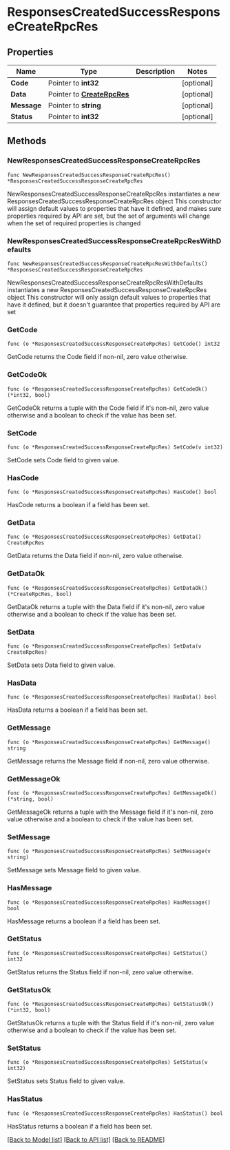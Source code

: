 # ResponsesCreatedSuccessResponseCreateRpcRes

## Properties

Name | Type | Description | Notes
------------ | ------------- | ------------- | -------------
**Code** | Pointer to **int32** |  | [optional] 
**Data** | Pointer to [**CreateRpcRes**](CreateRpcRes.md) |  | [optional] 
**Message** | Pointer to **string** |  | [optional] 
**Status** | Pointer to **int32** |  | [optional] 

## Methods

### NewResponsesCreatedSuccessResponseCreateRpcRes

`func NewResponsesCreatedSuccessResponseCreateRpcRes() *ResponsesCreatedSuccessResponseCreateRpcRes`

NewResponsesCreatedSuccessResponseCreateRpcRes instantiates a new ResponsesCreatedSuccessResponseCreateRpcRes object
This constructor will assign default values to properties that have it defined,
and makes sure properties required by API are set, but the set of arguments
will change when the set of required properties is changed

### NewResponsesCreatedSuccessResponseCreateRpcResWithDefaults

`func NewResponsesCreatedSuccessResponseCreateRpcResWithDefaults() *ResponsesCreatedSuccessResponseCreateRpcRes`

NewResponsesCreatedSuccessResponseCreateRpcResWithDefaults instantiates a new ResponsesCreatedSuccessResponseCreateRpcRes object
This constructor will only assign default values to properties that have it defined,
but it doesn't guarantee that properties required by API are set

### GetCode

`func (o *ResponsesCreatedSuccessResponseCreateRpcRes) GetCode() int32`

GetCode returns the Code field if non-nil, zero value otherwise.

### GetCodeOk

`func (o *ResponsesCreatedSuccessResponseCreateRpcRes) GetCodeOk() (*int32, bool)`

GetCodeOk returns a tuple with the Code field if it's non-nil, zero value otherwise
and a boolean to check if the value has been set.

### SetCode

`func (o *ResponsesCreatedSuccessResponseCreateRpcRes) SetCode(v int32)`

SetCode sets Code field to given value.

### HasCode

`func (o *ResponsesCreatedSuccessResponseCreateRpcRes) HasCode() bool`

HasCode returns a boolean if a field has been set.

### GetData

`func (o *ResponsesCreatedSuccessResponseCreateRpcRes) GetData() CreateRpcRes`

GetData returns the Data field if non-nil, zero value otherwise.

### GetDataOk

`func (o *ResponsesCreatedSuccessResponseCreateRpcRes) GetDataOk() (*CreateRpcRes, bool)`

GetDataOk returns a tuple with the Data field if it's non-nil, zero value otherwise
and a boolean to check if the value has been set.

### SetData

`func (o *ResponsesCreatedSuccessResponseCreateRpcRes) SetData(v CreateRpcRes)`

SetData sets Data field to given value.

### HasData

`func (o *ResponsesCreatedSuccessResponseCreateRpcRes) HasData() bool`

HasData returns a boolean if a field has been set.

### GetMessage

`func (o *ResponsesCreatedSuccessResponseCreateRpcRes) GetMessage() string`

GetMessage returns the Message field if non-nil, zero value otherwise.

### GetMessageOk

`func (o *ResponsesCreatedSuccessResponseCreateRpcRes) GetMessageOk() (*string, bool)`

GetMessageOk returns a tuple with the Message field if it's non-nil, zero value otherwise
and a boolean to check if the value has been set.

### SetMessage

`func (o *ResponsesCreatedSuccessResponseCreateRpcRes) SetMessage(v string)`

SetMessage sets Message field to given value.

### HasMessage

`func (o *ResponsesCreatedSuccessResponseCreateRpcRes) HasMessage() bool`

HasMessage returns a boolean if a field has been set.

### GetStatus

`func (o *ResponsesCreatedSuccessResponseCreateRpcRes) GetStatus() int32`

GetStatus returns the Status field if non-nil, zero value otherwise.

### GetStatusOk

`func (o *ResponsesCreatedSuccessResponseCreateRpcRes) GetStatusOk() (*int32, bool)`

GetStatusOk returns a tuple with the Status field if it's non-nil, zero value otherwise
and a boolean to check if the value has been set.

### SetStatus

`func (o *ResponsesCreatedSuccessResponseCreateRpcRes) SetStatus(v int32)`

SetStatus sets Status field to given value.

### HasStatus

`func (o *ResponsesCreatedSuccessResponseCreateRpcRes) HasStatus() bool`

HasStatus returns a boolean if a field has been set.


[[Back to Model list]](../README.md#documentation-for-models) [[Back to API list]](../README.md#documentation-for-api-endpoints) [[Back to README]](../README.md)


